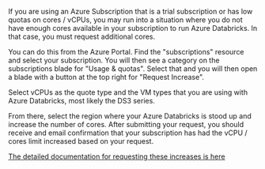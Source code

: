 If you are using an Azure Subscription that is a trial subscription or has low quotas on cores / vCPUs, you may run into a situation where you do not have enough cores available in your subscription to run Azure Databricks. In that case, you must request additional cores.

You can do this from the Azure Portal. Find the "subscriptions" resource and select your subscription. You will then see a category on the subscriptions blade for "Usage & quotas". Select that and you will then open a blade with a button at the top right for "Request Increase".

Select vCPUs as the quote type and the VM types that you are using with Azure Databricks, most likely the DS3 series.

From there, select the region where your Azure Databricks is stood up and increase the number of cores. After submitting your request, you should receive and email confirmation that your subscription has had the vCPU / cores limit increased based on your request.

[The detailed documentation for requesting these increases is here](https://docs.microsoft.com/en-us/azure/azure-supportability/resource-manager-core-quotas-request)

